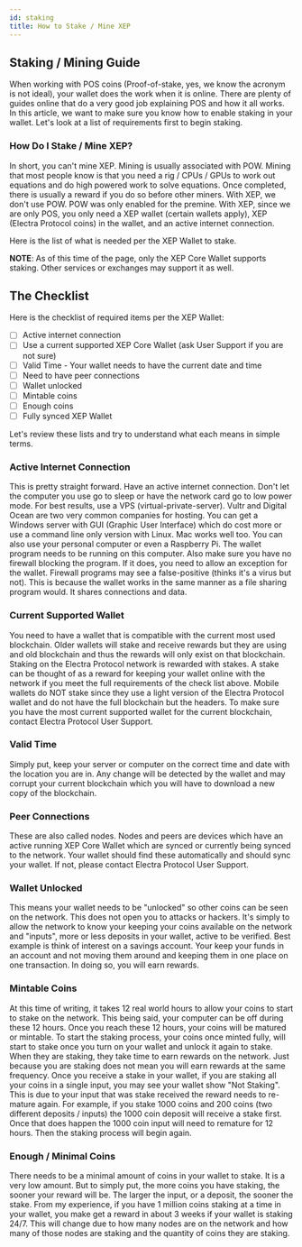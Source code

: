 ```yaml
---
id: staking
title: How to Stake / Mine XEP
---
```


## Staking / Mining Guide

When working with POS coins (Proof-of-stake, yes, we know the acronym is not ideal), your wallet does the work when it is online. There are plenty of guides online that do a very good job explaining POS and how it all works. In this article, we want to make sure you know how to enable staking in your wallet. Let's look at a list of requirements first to begin staking.

### How Do I Stake / Mine XEP?

In short, you can't mine XEP. Mining is usually associated with POW. Mining that most people know is that you need a rig / CPUs / GPUs to work out equations and do high powered work to solve equations. Once completed, there is usually a reward if you do so before other miners. With XEP, we don't use POW. POW was only enabled for the premine. With XEP, since we are only POS, you only need a XEP wallet (certain wallets apply), XEP (Electra Protocol coins) in the wallet, and an active internet connection.

Here is the list of what is needed per the XEP Wallet to stake. 

**NOTE**: As of this time of the page, only the XEP Core Wallet supports staking. Other services or exchanges may support it as well.

## The Checklist

Here is the checklist of required items per the XEP Wallet:

- [ ] Active internet connection
- [ ] Use a current supported XEP Core Wallet (ask User Support if you are not sure)
- [ ] Valid Time - Your wallet needs to have the current date and time
- [ ] Need to have peer connections
- [ ] Wallet unlocked
- [ ] Mintable coins
- [ ] Enough coins
- [ ] Fully synced XEP Wallet

Let's review these lists and try to understand what each means in simple terms.

### Active Internet Connection

This is pretty straight forward. Have an active internet connection. Don't let the computer you use go to sleep or have the network card go to low power mode. For best results, use a VPS (virtual-private-server). Vultr and Digital Ocean are two very common companies for hosting. You can get a Windows server with GUI (Graphic User Interface) which do cost more or use a command line only version with Linux. Mac works well too. You can also use your personal computer or even a Raspberry Pi. The wallet program needs to be running on this computer. Also make sure you have no firewall blocking the program. If it does, you need to allow an exception for the wallet. Firewall programs may see a false-positive (thinks it's a virus but not). This is because the wallet works in the same manner as a file sharing program would. It shares connections and data.

### Current Supported Wallet

You need to have a wallet that is compatible with the current most used blockchain. Older wallets will stake and receive rewards but they are using and old blockchain and thus the rewards will only exist on that blockchain. Staking on the Electra Protocol network is rewarded with stakes. A stake can be thought of as a reward for keeping your wallet online with the network if you meet the full requirements of the check list above. Mobile wallets do NOT stake since they use a light version of the Electra Protocol wallet and do not have the full blockchain but the headers. To make sure you have the most current supported wallet for the current blockchain, contact Electra Protocol User Support.

### Valid Time

Simply put, keep your server or computer on the correct time and date with the location you are in. Any change will be detected by the wallet and may corrupt your current blockchain which you will have to download a new copy of the blockchain.

### Peer Connections

These are also called nodes. Nodes and peers are devices which have an active running XEP Core Wallet which are synced or currently being synced to the network. Your wallet should find these automatically and should sync your wallet. If not, please contact Electra Protocol User Support.

### Wallet Unlocked

This means your wallet needs to be "unlocked" so other coins can be seen on the network. This does not open you to attacks or hackers. It's simply to allow the network to know your keeping your coins available on the network and "inputs", more or less deposits in your wallet, active to be verified. Best example is think of interest on a savings account. Your keep your funds in an account and not moving them around and keeping them in one place on one transaction. In doing so, you will earn rewards.

### Mintable Coins

At this time of writing, it takes 12 real world hours to allow your coins to start to stake on the network. This being said, your computer can be off during these 12 hours. Once you reach these 12 hours, your coins will be matured or mintable. To start the staking process, your coins once minted fully, will start to stake once you turn on your wallet and unlock it again to stake. When they are staking, they take time to earn rewards on the network. Just because you are staking does not mean you will earn rewards at the same frequency. Once you receive a stake in your wallet, if you are staking all your coins in a single input, you may see your wallet show "Not Staking". This is due to your input that was stake received the reward needs to re-mature again. For example, if you stake 1000 coins and 200 coins (two different deposits / inputs) the 1000 coin deposit will receive a stake first. Once that does happen the 1000 coin input will need to remature for 12 hours. Then the staking process will begin again.

### Enough / Minimal Coins

There needs to be a minimal amount of coins in your wallet to stake. It is a very low amount. But to simply put, the more coins you have staking, the sooner your reward will be. The larger the input, or a deposit, the sooner the stake. From my experience, if you have 1 million coins staking at a time in your wallet, you make get a reward in about 3 weeks if your wallet is staking 24/7. This will change due to how many nodes are on the network and how many of those nodes are staking and the quantity of coins they are staking.
